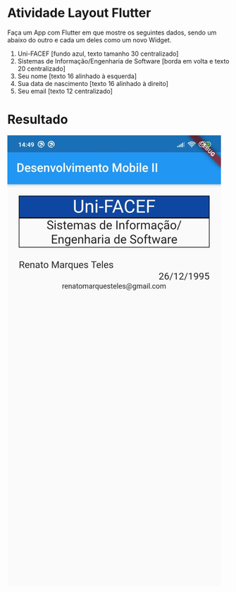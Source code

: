 # Atividade Layout Flutter

Faça um App com Flutter em que mostre os seguintes dados, sendo um abaixo do
outro e cada um deles como um novo Widget.

1. Uni-FACEF [fundo azul, texto tamanho 30 centralizado]
2. Sistemas de Informação/Engenharia de Software [borda em volta e texto 20 centralizado]
3. Seu nome [texto 16 alinhado à esquerda]
4. Sua data de nascimento [texto 16 alinhado à direito]
5. Seu email [texto 12 centralizado]

# Resultado

<img src=".github/preview.jpeg" />
